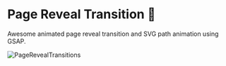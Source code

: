 # Page Reveal Transition 🤩
Awesome animated page reveal transition and SVG path animation using GSAP.

![PageRevealTransitions](https://github.com/DevrajDC/page-reveal-transitions/assets/65373279/1cad5461-fff0-4737-a1a9-51909807dc11)
